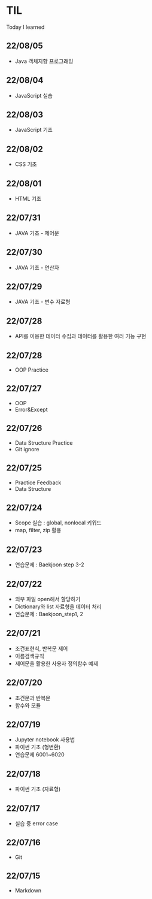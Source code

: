 # TIL
Today I learned

## 22/08/05
- Java 객체지향 프로그래밍
## 22/08/04
- JavaScript 실습
## 22/08/03
- JavaScript 기초
## 22/08/02
- CSS 기초
## 22/08/01
- HTML 기초
## 22/07/31
- JAVA 기초 - 제어문
## 22/07/30
- JAVA 기초 - 연산자
## 22/07/29
- JAVA 기초 - 변수 자료형
## 22/07/28
- API를 이용한 데이터 수집과 데이터를 활용한 여러 기능 구현
## 22/07/28
- OOP Practice
## 22/07/27
- OOP
- Error&Except
## 22/07/26
- Data Structure Practice
- Git ignore
## 22/07/25
- Practice Feedback
- Data Structure
## 22/07/24
- Scope 실습 : global, nonlocal 키워드
- map, filter, zip 활용
## 22/07/23
- 연습문제 : Baekjoon step 3-2
## 22/07/22
- 외부 파일 open해서 할당하기
- Dictionary와 list 자료형을 데이터 처리
- 연습문제 : Baekjoon_step1, 2
## 22/07/21
- 조건표현식, 반복문 제어
- 이름검색규칙
- 제어문을 활용한 사용자 정의함수 예제
## 22/07/20
- 조건문과 반복문
- 함수와 모듈
## 22/07/19
- Jupyter notebook 사용법
- 파이썬 기초 (형변환)
- 연습문제 6001~6020
## 22/07/18
- 파이썬 기초 (자료형)
## 22/07/17
- 실습 중 error case
## 22/07/16
- Git
## 22/07/15
- Markdown
















